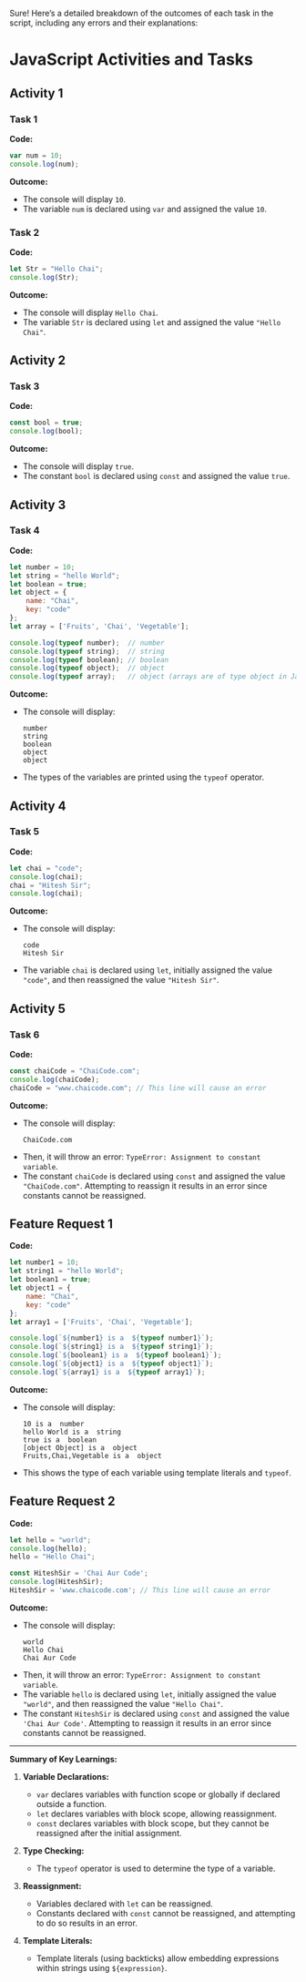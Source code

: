 Sure! Here’s a detailed breakdown of the outcomes of each task in the script, including any errors and their explanations:

# JavaScript Activities and Tasks

## Activity 1
### Task 1
**Code:**
```javascript
var num = 10;
console.log(num);
```
**Outcome:**
- The console will display `10`.
- The variable `num` is declared using `var` and assigned the value `10`.

### Task 2
**Code:**
```javascript
let Str = "Hello Chai";
console.log(Str);
```
**Outcome:**
- The console will display `Hello Chai`.
- The variable `Str` is declared using `let` and assigned the value `"Hello Chai"`.

## Activity 2
### Task 3
**Code:**
```javascript
const bool = true;
console.log(bool);
```
**Outcome:**
- The console will display `true`.
- The constant `bool` is declared using `const` and assigned the value `true`.

## Activity 3
### Task 4
**Code:**
```javascript
let number = 10;
let string = "hello World";
let boolean = true;
let object = {
    name: "Chai",
    key: "code"
};
let array = ['Fruits', 'Chai', 'Vegetable'];

console.log(typeof number);  // number
console.log(typeof string);  // string
console.log(typeof boolean); // boolean
console.log(typeof object);  // object
console.log(typeof array);   // object (arrays are of type object in JavaScript)
```
**Outcome:**
- The console will display:
  ```
  number
  string
  boolean
  object
  object
  ```
- The types of the variables are printed using the `typeof` operator.

## Activity 4
### Task 5
**Code:**
```javascript
let chai = "code";
console.log(chai);
chai = "Hitesh Sir";
console.log(chai);
```
**Outcome:**
- The console will display:
  ```
  code
  Hitesh Sir
  ```
- The variable `chai` is declared using `let`, initially assigned the value `"code"`, and then reassigned the value `"Hitesh Sir"`.

## Activity 5
### Task 6
**Code:**
```javascript
const chaiCode = "ChaiCode.com";
console.log(chaiCode);
chaiCode = "www.chaicode.com"; // This line will cause an error
```
**Outcome:**
- The console will display:
  ```
  ChaiCode.com
  ```
- Then, it will throw an error: `TypeError: Assignment to constant variable`.
- The constant `chaiCode` is declared using `const` and assigned the value `"ChaiCode.com"`. Attempting to reassign it results in an error since constants cannot be reassigned.

## Feature Request 1
**Code:**
```javascript
let number1 = 10;
let string1 = "hello World";
let boolean1 = true;
let object1 = {
    name: "Chai",
    key: "code"
};
let array1 = ['Fruits', 'Chai', 'Vegetable'];

console.log(`${number1} is a  ${typeof number1}`);
console.log(`${string1} is a  ${typeof string1}`);
console.log(`${boolean1} is a  ${typeof boolean1}`);
console.log(`${object1} is a  ${typeof object1}`);
console.log(`${array1} is a  ${typeof array1}`);
```
**Outcome:**
- The console will display:
  ```
  10 is a  number
  hello World is a  string
  true is a  boolean
  [object Object] is a  object
  Fruits,Chai,Vegetable is a  object
  ```
- This shows the type of each variable using template literals and `typeof`.

## Feature Request 2
**Code:**
```javascript
let hello = "world";
console.log(hello);
hello = "Hello Chai";

const HiteshSir = 'Chai Aur Code';
console.log(HiteshSir);
HiteshSir = 'www.chaicode.com'; // This line will cause an error
```
**Outcome:**
- The console will display:
  ```
  world
  Hello Chai
  Chai Aur Code
  ```
- Then, it will throw an error: `TypeError: Assignment to constant variable`.
- The variable `hello` is declared using `let`, initially assigned the value `"world"`, and then reassigned the value `"Hello Chai"`.
- The constant `HiteshSir` is declared using `const` and assigned the value `'Chai Aur Code'`. Attempting to reassign it results in an error since constants cannot be reassigned.

---

**Summary of Key Learnings:**
1. **Variable Declarations:**
   - `var` declares variables with function scope or globally if declared outside a function.
   - `let` declares variables with block scope, allowing reassignment.
   - `const` declares variables with block scope, but they cannot be reassigned after the initial assignment.

2. **Type Checking:**
   - The `typeof` operator is used to determine the type of a variable.

3. **Reassignment:**
   - Variables declared with `let` can be reassigned.
   - Constants declared with `const` cannot be reassigned, and attempting to do so results in an error.

4. **Template Literals:**
   - Template literals (using backticks) allow embedding expressions within strings using `${expression}`.